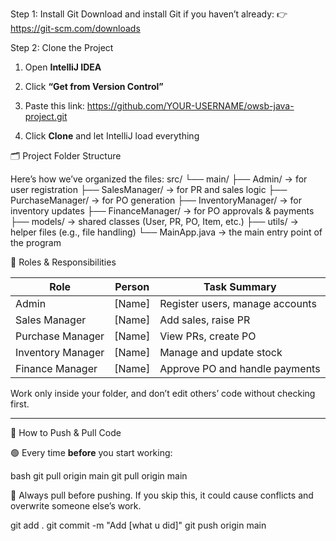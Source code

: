 Step 1: Install Git
Download and install Git if you haven’t already:
👉 https://git-scm.com/downloads

Step 2: Clone the Project
1. Open **IntelliJ IDEA**
2. Click **“Get from Version Control”**
3. Paste this link: https://github.com/YOUR-USERNAME/owsb-java-project.git

4. Click **Clone** and let IntelliJ load everything

🗂 Project Folder Structure

Here’s how we’ve organized the files:
src/ └── main/ 
      ├── Admin/ → for user registration 
      ├── SalesManager/ → for PR and sales logic 
      ├── PurchaseManager/ → for PO generation 
      ├── InventoryManager/ → for inventory updates 
      ├── FinanceManager/ → for PO approvals & payments 
      ├── models/ → shared classes (User, PR, PO, Item, etc.)
      ├── utils/ → helper files (e.g., file handling) 
      └── MainApp.java → the main entry point of the program


👥 Roles & Responsibilities

| Role             | Person     | Task Summary                        |
|------------------|------------|-------------------------------------|
| Admin            | [Name]     | Register users, manage accounts     |
| Sales Manager    | [Name]     | Add sales, raise PR                 |
| Purchase Manager | [Name]     | View PRs, create PO                 |
| Inventory Manager| [Name]     | Manage and update stock             |
| Finance Manager  | [Name]     | Approve PO and handle payments      |

Work only inside your folder, and don’t edit others’ code without checking first.

---

🔄 How to Push & Pull Code

🟢 Every time **before** you start working:

bash
git pull origin main
git pull origin main


🛑 Always pull before pushing. If you skip this, it could cause conflicts and overwrite someone else’s work.

git add .
git commit -m "Add [what u did]"
git push origin main




